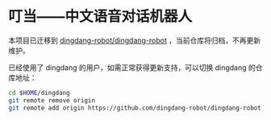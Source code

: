 叮当——中文语音对话机器人
=============

本项目已迁移到 [dingdang-robot/dingdang-robot](https://github.com/dingdang-robot/dingdang-robot) ，当前仓库将归档，不再更新维护。

已经使用了 dingdang 的用户，如需正常获得更新支持，可以切换 dingdang 的仓库地址：

``` sh
cd $HOME/dingdang
git remote remove origin
git remote add origin https://github.com/dingdang-robot/dingdang-robot.git
```
